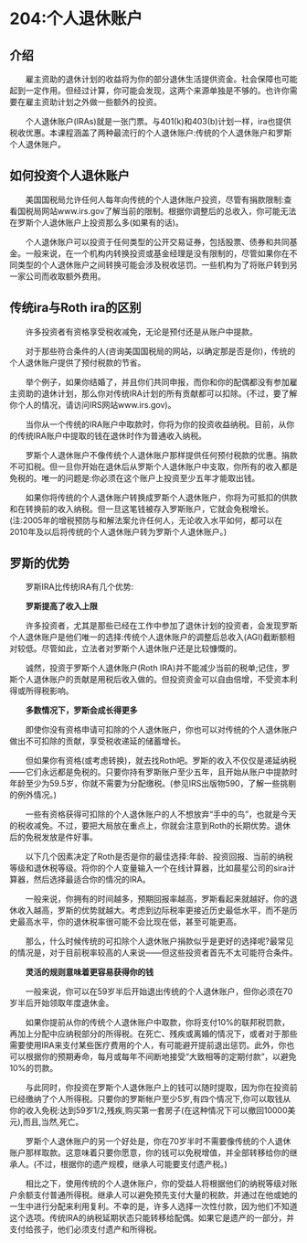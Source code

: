 # 204:个人退休账户
## 介绍

　　雇主资助的退休计划的收益将为你的部分退休生活提供资金。社会保障也可能起到一定作用。但经过计算，你可能会发现，这两个来源单独是不够的。也许你需要在雇主资助计划之外做一些额外的投资。

　　个人退休账户(IRAs)就是一张门票。与401(k)和403(b)计划一样，ira也提供税收优惠。本课程涵盖了两种最流行的个人退休账户:传统的个人退休账户和罗斯个人退休账户。

## 如何投资个人退休账户

　　美国国税局允许任何人每年向传统的个人退休账户投资，尽管有捐款限制:查看国税局网站www.irs.gov了解当前的限制。根据你调整后的总收入，你可能无法在罗斯个人退休账户上投资那么多(如果有的话)。

　　个人退休账户可以投资于任何类型的公开交易证券，包括股票、债券和共同基金。一般来说，在一个机构内转换投资或基金经理是没有限制的，尽管如果你在不同类型的个人退休账户之间转换可能会涉及税收惩罚。一些机构为了将账户转到另一家公司而收取额外费用。

## 传统ira与Roth ira的区别

　　许多投资者有资格享受税收减免，无论是预付还是从账户中提款。

　　对于那些符合条件的人(咨询美国国税局的网站，以确定那是否是你)，传统的个人退休账户提供了预付税款的节省。

　　举个例子，如果你结婚了，并且你们共同申报，而你和你的配偶都没有参加雇主资助的退休计划，那么你对传统IRA计划的所有贡献都可以扣除。(不过，要了解你个人的情况，请访问IRS网站www.irs.gov)。

　　当你从一个传统的IRA账户中取款时，你将为你的投资收益纳税。目前，从你的传统IRA账户中提取的钱在退休时作为普通收入纳税。

　　罗斯个人退休账户不像传统个人退休账户那样提供任何预付税款的优惠。捐款不可扣税。但一旦你开始在退休后从罗斯个人退休账户中支取，你所有的收入都是免税的。唯一的问题是:你必须在这个账户上投资至少五年才能取出钱。

　　如果你将传统的个人退休账户转换成罗斯个人退休账户，你将为可抵扣的供款和在转换前的收入纳税。但一旦这笔钱被存入罗斯账户，它就会免税增长。(注:2005年的增税预防与和解法案允许任何人，无论收入水平如何，都可以在2010年及以后将传统的个人退休账户转为罗斯个人退休账户。)

## 罗斯的优势

　　罗斯IRA比传统IRA有几个优势:

　　**罗斯提高了收入上限**

　　许多投资者，尤其是那些已经在工作中参加了退休计划的投资者，会发现罗斯个人退休账户是他们唯一的选择:传统个人退休账户的调整后总收入(AGI)截断额相对较低。尽管如此，立法者对罗斯个人退休账户还是比较慷慨的。

　　诚然，投资于罗斯个人退休账户(Roth IRA)并不能减少当前的税单;记住，罗斯个人退休账户的贡献是用税后收入做的。但投资资金可以自由倍增，不受资本利得或所得税影响。

　　**多数情况下，罗斯会成长得更多**

　　即使你没有资格申请可扣除的个人退休账户，你也可以对传统的个人退休账户做出不可扣除的贡献，享受税收递延的储蓄增长。

　　但如果你有资格(或考虑转换)，就去找Roth吧。罗斯的收入不仅仅是递延纳税——它们永远都是免税的。只要你持有罗斯账户至少五年，且开始从账户中提款时年龄至少为59.5岁，你就不需要为分配缴税。(参见IRS出版物590，了解一些挑剔的例外情况。)

　　一些有资格获得可扣除的个人退休账户的人不想放弃“手中的鸟”，也就是今天的税收减免。不过，要把大局放在重点上，你就会注意到Roth的长期优势。退休后的免税发放是件好事。

　　以下几个因素决定了Roth是否是你的最佳选择:年龄、投资回报、当前的纳税等级和退休税等级。将你的个人变量输入一个在线计算器，比如晨星公司的sira计算器，然后选择最适合你的情况的IRA。

　　一般来说，你拥有的时间越多，预期回报率越高，罗斯看起来就越好。你的退休收入越高，罗斯的优势就越大。考虑到边际税率更接近历史最低水平，而不是历史最高水平，你的退休税率很可能不会比现在低，甚至可能更高。

　　那么，什么时候传统的可扣除个人退休账户捐款似乎是更好的选择呢?最常见的情况是，对于目前税率较高的人来说——但这些投资者首先不太可能符合条件。

　　**灵活的规则意味着更容易获得你的钱**

　　一般来说，你可以在59岁半后开始退出传统的个人退休账户，但你必须在70岁半后开始领取年度退休金。

　　如果你提前从你的传统个人退休账户中取款，你将支付10%的联邦税罚款，再加上分配中应纳税部分的所得税。在死亡、残疾或离婚的情况下，或者对于那些需要使用IRA来支付某些医疗费用的个人，有可能避开提前退出惩罚。此外，你也可以根据你的预期寿命，每月或每年不间断地接受“大致相等的定期付款”，以避免10%的罚款。

　　与此同时，你投资在罗斯个人退休账户上的钱可以随时提取，因为你在投资前已经缴纳了个人所得税。只要你的罗斯帐户至少5岁,有四个情况下,你可以取钱从你的收入免税:达到59岁1/2,残疾,购买第一套房子(在这种情况下可以撤回10000美元),而且,当然,死亡。

　　罗斯个人退休账户的另一个好处是，你在70岁半时不需要像传统的个人退休账户那样取款。这意味着只要你愿意，你的钱可以免税增值，并全部转移给你的继承人。(不过，根据你的遗产规模，继承人可能要支付遗产税。)

　　相比之下，使用传统的个人退休账户，你的受益人将根据他们的纳税等级对账户余额支付普通所得税。继承人可以避免预先支付大量的税款，并通过在他或她的一生中进行分配来利用复利。不幸的是，许多人选择一次性付款，因为他们不知道这个选项。传统IRA的纳税延期状态只能转移给配偶。如果它是遗产的一部分，并支付给孩子，他们必须支付遗产和所得税。
